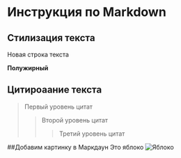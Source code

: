 # Инструкция по Markdown

## Стилизация текста

Новая строка текста

**Полужирный**

## Цитироаание текста
> Первый уровень цитат
>> Второй уровень цитат
>>>Третий уровень цитат

##Добавим картинку в Маркдаун
Это яблоко
![Яблоко](SR_Passives-1801_page-0001.jpg)